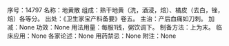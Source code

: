 序号：14797
名称：地黄散
组成：熟干地黄（洗，酒浸，焙）、橘皮（去白，锉，焙）各等分。
出处：《卫生家宝产科备要》卷五。
主治：产后血痛如刀刺。
加减：None
功效：None
用法用量：每服1钱，粥饮调下。
制备方法：上为末。
临床应用：None
各家论述：None
用药禁忌：None
附注：None
